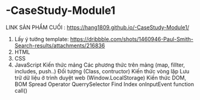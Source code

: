 # -CaseStudy-Module1
LINK SẢN PHẨM CUỐI : https://hang1809.github.io/-CaseStudy-Module1/ 
1.	Lấy ý tưởng template: https://dribbble.com/shots/1460946-Paul-Smith-Search-results/attachments/216836
2.	HTML 
3.	CSS
4.	JavaScript
Kiến thức mảng
Các phương thức trên mảng (map, fillter, includes, push..)
Đối tượng (Class, contructor)
Kiến thức vòng lặp
Lưu trữ dữ liệu ở trình duyệt web (Window.LocalStorage)
Kiến thức DOM, BOM
Spread Operator
QuerrySelector
Find Index
onInputEvent
function call()

